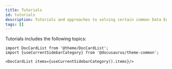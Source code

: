 ```yaml
---
title: Tutorials
id: tutorials
description: Tutorials and approaches to solving certain common Data Engineering problems within Prophecy
tags: []
---
```


Tutorials includes the following topics:

```mdx-code-block
import DocCardList from '@theme/DocCardList';
import {useCurrentSidebarCategory} from '@docusaurus/theme-common';

<DocCardList items={useCurrentSidebarCategory().items}/>
```
